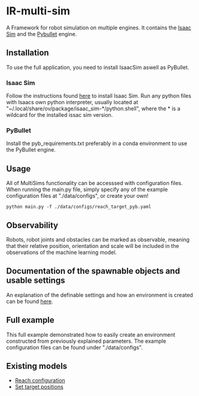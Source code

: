 # IR-multi-sim
A Framework for robot simulation on multiple engines. It contains the [Isaac Sim](https://developer.nvidia.com/isaac-sim) and the [Pybullet](https://pybullet.org/wordpress/) engine.

## Installation
To use the full application, you need to install IsaacSim aswell as PyBullet.

### Isaac Sim
Follow the instructions found [here](https://docs.omniverse.nvidia.com/app_isaacsim/app_isaacsim/install_workstation.html) to install Isaac Sim.
Run any python files with Isaacs own python interpreter, usually located at "~/.local/share/ov/package/isaac_sim-*/python.shell", where the * is a wildcard for the installed issac sim version.

### PyBullet
Install the pyb_requirements.txt preferably in a conda environment to use the PyBullet engine.

## Usage
All of MultiSims functionality can be accesssed with configuration files. When running the main.py file, simply specify any of the example configuration files at "./data/configs", or create your own!

```shell
python main.py -f ./data/configs/reach_target_pyb.yaml
```

## Observability
Robots, robot joints and obstacles can be marked as observable, meaning that their relative position, orientation and scale will be included in the observations of the machine learning model.

## Documentation of the spawnable objects and usable settings
An explanation of the definable settings and how an environment is created can be found [here](docs/configurations.md).

## Full example
This full example demonstrated how to easily create an environment constructed from previously explained parameters.
The example configuration files can be found under "./data/configs".

## Existing models
- [Reach configuration](docs/reach_configuration.md)
- [Set target positions](docs/target_position.md)
